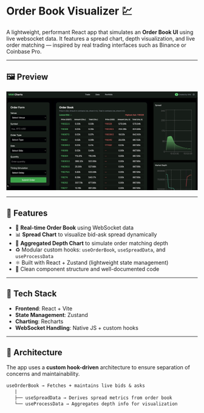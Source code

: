 # Order Book Visualizer 💹

A lightweight, performant React app that simulates an **Order Book UI** using live websocket data. It features a spread chart, depth visualization, and live order matching — inspired by real trading interfaces such as Binance or Coinbase Pro.

---

## 🖼️ Preview

<!-- Replace `./screenshots/ui.png` with your actual screenshot path -->

![Output Screenshot](public/output.png)

---

## 🚀 Features

- 📡 **Real-time Order Book** using WebSocket data
- 📊 **Spread Chart** to visualize bid-ask spread dynamically
- 🧮 **Aggregated Depth Chart** to simulate order matching depth
- ♻️ Modular custom hooks: `useOrderBook`, `useSpreadData`, and `useProcessData`
- ⚛️ Built with React + Zustand (lightweight state management)
- 📁 Clean component structure and well-documented code

---

## 🔧 Tech Stack

- **Frontend**: React + Vite
- **State Management**: Zustand
- **Charting**: Recharts
- **WebSocket Handling**: Native JS + custom hooks

---

## 🧠 Architecture

The app uses a **custom hook-driven** architecture to ensure separation of concerns and maintainability.

```plaintext
useOrderBook → Fetches + maintains live bids & asks
   |
   ├── useSpreadData → Derives spread metrics from order book
   └── useProcessData → Aggregates depth info for visualization
